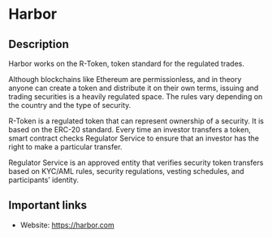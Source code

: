 # Harbor

## Description

Harbor works on the R-Token, token standard for the regulated trades.

Although blockchains like Ethereum are permissionless, and in theory anyone can create a token and distribute it on their own terms, issuing and trading securities is a heavily regulated space. The rules vary depending on the country and the type of security.

R-Token is a regulated token that can represent ownership of a security. It is based on the ERC-20 standard. Every time an investor transfers a token, smart contract checks Regulator Service to ensure that an investor has the right to make a particular transfer.

Regulator Service is an approved entity that verifies security token transfers based on KYC/AML rules, security regulations, vesting schedules, and participants’ identity.

## Important links

* Website: https://harbor.com
